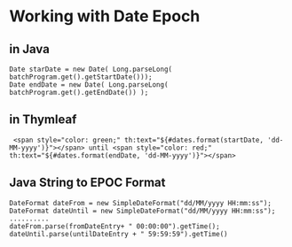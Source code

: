 # Working with Date Epoch

## in Java
```
Date starDate = new Date( Long.parseLong( batchProgram.get().getStartDate()));
Date endDate = new Date( Long.parseLong( batchProgram.get().getEndDate()) );
```

## in Thymleaf
```
 <span style="color: green;" th:text="${#dates.format(startDate, 'dd-MM-yyyy')}"></span> until <span style="color: red;" th:text="${#dates.format(endDate, 'dd-MM-yyyy')}"></span>
```

## Java String to EPOC Format
```
DateFormat dateFrom = new SimpleDateFormat("dd/MM/yyyy HH:mm:ss");
DateFormat dateUntil = new SimpleDateFormat("dd/MM/yyyy HH:mm:ss");
..........
dateFrom.parse(fromDateEntry+ " 00:00:00").getTime();
dateUntil.parse(untilDateEntry + " 59:59:59").getTime()
```
